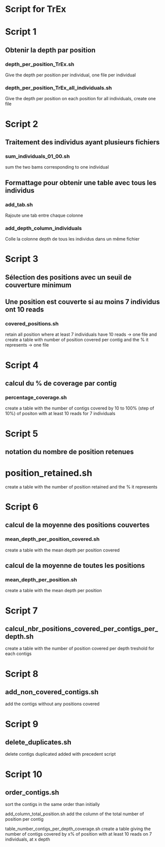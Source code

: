 # Script for TrEx

# Script 1
## Obtenir la depth par position

### depth_per_position_TrEx.sh
Give the depth per position per individual, one file per individual

### depth_per_position_TrEx_all_individuals.sh
Give the depth per position on each position for all individuals, create one file

# Script 2
## Traitement des individus ayant plusieurs fichiers
### sum_individuals_01_00.sh
sum the two bams corresponding to one individual

## Formattage pour obtenir une table avec tous les individus 
### add_tab.sh
Rajoute une tab entre chaque colonne

### add_depth_column_individuals
Colle la colonne depth de tous les individus dans un même fichier

# Script 3
## Sélection des positions avec un seuil de couverture minimum
## Une position est couverte si au moins 7 individus ont 10 reads
### covered_positions.sh
retain all position where at least 7 individuals have 10 reads -> one file
and create a table with number of position covered per contig and the % it represents -> one file

# Script 4
## calcul du % de coverage par contig 
### percentage_coverage.sh
create a table with the number of contigs covered by 10 to 100% (step of 10%) of positon with at least 10 reads for 7 individuals

# Script 5 
## notation du nombre de position retenues 
# position_retained.sh
create a table with the number of position retained and the % it represents

# Script 6
## calcul de la moyenne des positions couvertes
### mean_depth_per_position_covered.sh
create a table with the mean depth per position covered

## calcul de la moyenne de toutes les positions
### mean_depth_per_position.sh
create a table with the mean depth per position 

# Script 7
## calcul_nbr_positions_covered_per_contigs_per_depth.sh
create a table with the number of position covered per depth treshold for each contigs

# Script 8
## add_non_covered_contigs.sh
add the contigs without any positions covered

# Script 9 
## delete_duplicates.sh
delete contigs duplicated added with precedent script

# Script 10
## order_contigs.sh
sort the contigs in the same order than initially

add_column_total_position.sh
add the column of the total number of position per contig

table_number_contigs_per_depth_coverage.sh
create a table giving the number of contigs covered by x% of position with at least 10 reads on 7 individuals, at x depth


